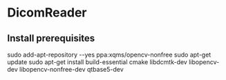 # DicomReader #

## Install prerequisites ##

sudo add-apt-repository --yes ppa:xqms/opencv-nonfree
sudo apt-get update
sudo apt-get install build-essential cmake libdcmtk-dev libopencv-dev libopencv-nonfree-dev qtbase5-dev